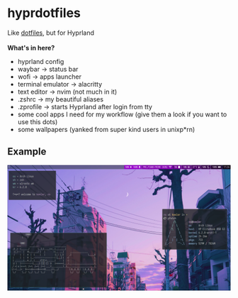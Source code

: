 # hyprdotfiles

Like <a href="https://github.com/notsnowden/dotfiles">dotfiles</a>, but for Hyprland
<br><br>
<b>What's in here?</b>
<br>
<ul>
    <li>hyprland config</li>
    <li>waybar -> status bar</li>
    <li>wofi -> apps launcher</li>
    <li>terminal emulator -> alacritty</li>
    <li>text editor -> nvim (not much in it)</li>
    <li>.zshrc -> my beautiful aliases</li>
    <li>.zprofile -> starts Hyprland after login from tty</li>
    <li>some cool apps I need for my workflow (give them a look if you want to use this dots)</li>
    <li>some wallpapers (yanked from super kind users in unixp*rn)</li>
</ul>

<h2>Example</h2>
<img src="examples/vaporwave.png">
